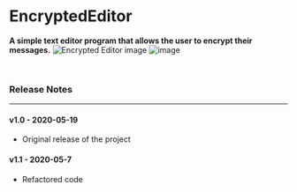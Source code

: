 # EncryptedEditor
**A simple text editor program that allows the user to encrypt their messages.**
<img src="https://user-images.githubusercontent.com/58745400/117489055-5c7b3e00-af2a-11eb-86fe-86a8103508fc.png" alt="Encrypted Editor image" style="text-align: center; margin-bottom: 30px;"/>
![image](https://user-images.githubusercontent.com/58745400/117489302-b24fe600-af2a-11eb-8a9b-408083219302.png)


### Release Notes ###
---
#### v1.0 - 2020-05-19 ####
- Original release of the project

#### v1.1 - 2020-05-7 ####
- Refactored code
